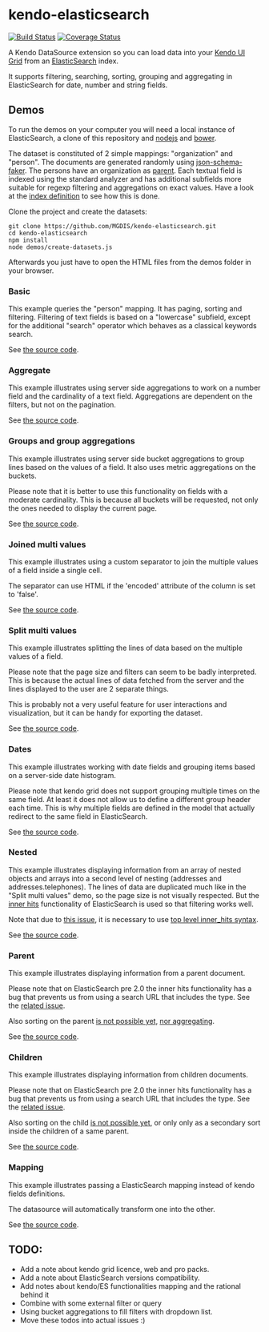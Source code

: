 # kendo-elasticsearch

[![Build Status](https://travis-ci.org/MGDIS/kendo-elasticsearch.svg)](https://travis-ci.org/MGDIS/kendo-elasticsearch)
[![Coverage Status](https://coveralls.io/repos/MGDIS/kendo-elasticsearch/badge.svg?branch=master&service=github)](https://coveralls.io/github/MGDIS/kendo-elasticsearch?branch=master)

A Kendo DataSource extension so you can load data into your [Kendo UI Grid](http://docs.telerik.com/kendo-ui/api/javascript/ui/grid) from an [ElasticSearch](https://www.elasticsearch.org/) index.

It supports filtering, searching, sorting, grouping and aggregating in ElasticSearch for date, number and string fields.

## Demos

To run the demos on your computer you will need a local instance of ElasticSearch, a clone of this repository and [nodejs](https://nodejs.org) and [bower](http://bower.io/).

The dataset is constituted of 2 simple mappings: "organization" and "person". The documents are generated randomly using [json-schema-faker](https://github.com/json-schema-faker/json-schema-faker).
The persons have an organization as [parent](https://www.elastic.co/guide/en/elasticsearch/guide/current/parent-child.html).
Each textual field is indexed using the standard analyzer and has additional subfields more suitable for regexp filtering and aggregations on exact values.
Have a look at the [index definition](./demos/index-definition.json) to see how this is done.

Clone the project and create the datasets:

    git clone https://github.com/MGDIS/kendo-elasticsearch.git
    cd kendo-elasticsearch
    npm install
    node demos/create-datasets.js

Afterwards you just have to open the HTML files from the demos folder in your browser.

### Basic

This example queries the "person" mapping. It has paging, sorting and filtering.
Filtering of text fields is based on a "lowercase" subfield, except for the additional "search" operator which behaves as a classical keywords search.

See [the source code](./demos/basic.html).

### Aggregate

This example illustrates using server side aggregations to work on a number field and the cardinality of a text field.
Aggregations are dependent on the filters, but not on the pagination.

See [the source code](./demos/aggregate.html).

### Groups and group aggregations

This example illustrates using server side bucket aggregations to group lines based on the values of a field.
It also uses metric aggregations on the buckets.

Please note that it is better to use this functionality on fields with a moderate cardinality.
This is because all buckets will be requested, not only the ones needed to display the current page.

See [the source code](./demos/groups.html).

### Joined multi values

This example illustrates using a custom separator to join the multiple values of a field inside a single cell.

The separator can use HTML if the 'encoded' attribute of the column is set to 'false'.

See [the source code](./demos/multivalues-join.html).

### Split multi values

This example illustrates splitting the lines of data based on the multiple values of a field.

Please note that the page size and filters can seem to be badly interpreted. This is because the actual lines of data fetched from the server and the lines
displayed to the user are 2 separate things.

This is probably not a very useful feature for user interactions and visualization, but it can be handy for exporting the dataset.

See [the source code](./demos/multivalues-split.html).

### Dates

This example illustrates working with date fields and grouping items based on a server-side date histogram.

Please note that kendo grid does not support grouping multiple times on the same field.
At least it does not allow us to define a different group header each time.
This is why multiple fields are defined in the model that actually redirect to the same field in ElasticSearch.

See [the source code](./demos/dates.html).

### Nested

This example illustrates displaying information from an array of nested objects and arrays into a second level of nesting (addresses and addresses.telephones).
The lines of data are duplicated much like in the "Split multi values" demo, so the page size is not visually respected.
But the [inner hits](https://www.elastic.co/guide/en/elasticsearch/reference/current/search-request-inner-hits.html) functionality
of ElasticSearch is used so that filtering works well.

Note that due to [this issue](https://github.com/elastic/elasticsearch/issues/13064), it is necessary to use [top level inner_hits syntax](https://www.elastic.co/guide/en/elasticsearch/reference/current/search-request-inner-hits.html#top-level-inner-hits).

See [the source code](./demos/nested.html).

### Parent

This example illustrates displaying information from a parent document.

Please note that on ElasticSearch pre 2.0 the inner hits functionality has a bug that prevents us from using a search URL that includes the type.
See the [related issue](https://github.com/elastic/elasticsearch/issues/13898).

Also sorting on the parent [is not possible yet](https://github.com/elastic/elasticsearch/issues/2917), [nor aggregating](https://www.elastic.co/guide/en/elasticsearch/guide/current/children-agg.html).

See [the source code](./demos/parent.html).

### Children

This example illustrates displaying information from children documents.

Please note that on ElasticSearch pre 2.0 the inner hits functionality has a bug that prevents us from using a search URL that includes the type.
See the [related issue](https://github.com/elastic/elasticsearch/issues/13898).

Also sorting on the child [is not possible yet](https://github.com/elastic/elasticsearch/issues/2917), or only only as a secondary sort inside the children of a same parent.

See [the source code](./demos/children.html).

### Mapping

This example illustrates passing a ElasticSearch mapping instead of kendo fields definitions.

The datasource will automatically transform one into the other.

See [the source code](./demos/mapping.html).

## TODO:

  - Add a note about kendo grid licence, web and pro packs.
  - Add a note about ElasticSearch versions compatibility.
  - Add notes about kendo/ES functionalities mapping and the rational behind it
  - Combine with some external filter or query
  - Using bucket aggregations to fill filters with dropdown list.
  - Move these todos into actual issues :)
